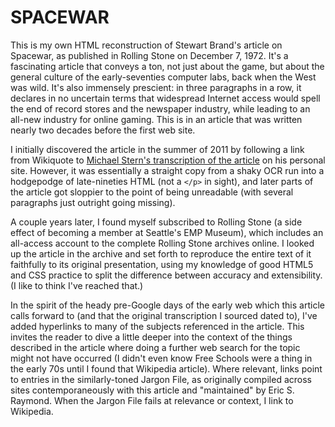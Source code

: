 # SPACEWAR

This is my own HTML reconstruction of Stewart Brand's article on Spacewar,
as published in Rolling Stone on December 7, 1972. It's a fascinating article
that conveys a ton, not just about the game, but about the general culture of
the early-seventies computer labs, back when the West was wild. It's also
immensely prescient: in three paragraphs in a row, it declares in no uncertain
terms that widespread Internet access would spell the end of record stores and
the newspaper industry, while leading to an all-new industry for online gaming.
This is in an article that was written nearly two decades before the first web
site.

I initially discovered the article in the summer of 2011 by following a link
from Wikiquote to [Michael Stern's transcription of the article][stern] on his
personal site. However, it was essentially a straight copy from a shaky OCR
run into a hodgepodge of late-nineties HTML (not a `</p>` in sight), and later
parts of the article got sloppier to the point of being unreadable (with
several paragraphs just outright going missing).

[stern]: http://www.wheels.org/spacewar/stone/rolling_stone.html

A couple years later, I found myself subscribed to Rolling Stone (a side effect
of becoming a member at Seattle's EMP Museum), which includes an all-access
account to the complete Rolling Stone archives online. I looked up the article
in the archive and set forth to reproduce the entire text of it faithfully to
its original presentation, using my knowledge of good HTML5 and CSS practice to
split the difference between accuracy and extensibility. (I like to think I've
reached that.)

In the spirit of the heady pre-Google days of the early web which this article
calls forward to (and that the original transcription I sourced dated to),
I've added hyperlinks to many of the subjects referenced in the article. This
invites the reader to dive a little deeper into the context of the things
described in the article where doing a further web search for the topic might
not have occurred (I didn't even know Free Schools were a thing in the early
70s until I found that Wikipedia article). Where relevant, links point to
entries in the similarly-toned Jargon File, as originally compiled across sites
contemporaneously with this article and "maintained" by Eric S. Raymond. When
the Jargon File fails at relevance or context, I link to Wikipedia.
